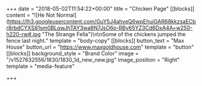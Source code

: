 +++
date = "2018-05-02T11:54:22+00:00"
title = "Chicken Page"
[[blocks]]
content = "![He Not Normal](https://lh3.googleusercontent.com/GuY5J4ahveQ6wpEhuiGAR68kkzsaECbr8rbdCYXS81sm0BLqwJhTAY3wa8N7JsO6o-RBy65YZ3Cd6DxA4A=w250-h220-rw#.jpg \"The Strange Fella\")\n\nSome of the chickens jumped the fence last night."
template = "body-copy"
[[blocks]]
button_text = "Max House"
button_url = "https://www.maxgoldhouse.com"
template = "button"
[[blocks]]
background_style = "Brand Color"
image = "/v1527632556/1830/1830_1d_new_new.jpg"
image_position = "Right"
template = "media-feature"

+++
